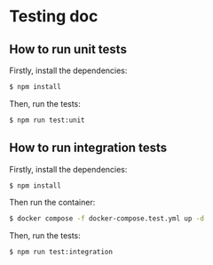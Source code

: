 # Testing doc

## How to run unit tests

Firstly, install the dependencies:

```bash
$ npm install
```

Then, run the tests:

```bash
$ npm run test:unit                                                             
```

## How to run integration tests
Firstly, install the dependencies:

```bash
$ npm install
```

Then run the container:

```bash
$ docker compose -f docker-compose.test.yml up -d 
```

Then, run the tests:

```bash
$ npm run test:integration
```